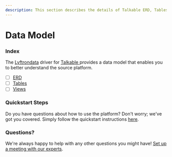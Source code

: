 ```yaml
---
description: This section describes the details of Talkable ERD, Tables, and Views.
---
```


# Data Model

### Index

The  [Lyftrondata](https://www.lyftrondata.com/) driver for [Talkable](https://www.lyftrondata.com/integration/talkable/)[ ](https://www.lyftrondata.com/integration/talkable/)provides a data model that enables you to better understand the source platform.

* [ ] [ERD](../../../marketing-analytics/talkable/data-model/erd.md)
* [ ] [Tables](../../../marketing-analytics/talkable/data-model/tables.md)
* [ ] [Views](../../../marketing-analytics/talkable/data-model/views.md)

### Quickstart Steps

Do you have questions about how to use the platform? Don't worry; we've got you covered. Simply follow the quickstart instructions [here](../../../../quickstart-steps.md).

### Questions? <a href="#questions" id="questions"></a>

We're always happy to help with any other questions you might have! [Set up a meeting with our experts](https://www.lyftrondata.com/book-a-meeting/).

